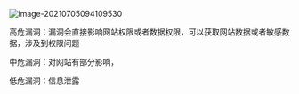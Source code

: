 ![image-20210705094109530](D:\BaiduNetdiskDownload\安全\WEB漏洞概述\WEB漏洞概述.assets\image-20210705094109530.png)

高危漏洞：漏洞会直接影响网站权限或者数据权限，可以获取网站数据或者敏感数据，涉及到权限问题

中危漏洞：对网站有部分影响，

低危漏洞：信息泄露

